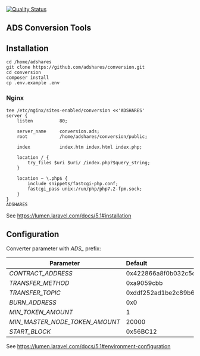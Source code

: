 [![Quality Status](https://sonarcloud.io/api/project_badges/measure?project=adshares-conversion&metric=alert_status)](https://sonarcloud.io/dashboard?id=adshares-conversion)

## ADS Conversion Tools

## Installation

```
cd /home/adshares
git clone https://github.com/adshares/conversion.git
cd conversion
composer install
cp .env.example .env
```

### Nginx
```
tee /etc/nginx/sites-enabled/conversion <<'ADSHARES'
server {
    listen          80;
    
    server_name     conversion.ads;
    root            /home/adshares/conversion/public;
    
    index           index.htm index.html index.php;
    
    location / {
        try_files $uri $uri/ /index.php?$query_string;
    }
    
    location ~ \.php$ {
        include snippets/fastcgi-php.conf;
        fastcgi_pass unix:/run/php/php7.2-fpm.sock;
    }
}
ADSHARES
```
See https://lumen.laravel.com/docs/5.1#installation

## Configuration

Converter parameter with *ADS_* prefix:

| Parameter                      | Default                                    |
| ------------------------------ | :----------------------------------------- | 
| *CONTRACT_ADDRESS*             | 0x422866a8f0b032c5cf1dfbdef31a20f4509562b0 |
| *TRANSFER_METHOD*              | 0xa9059cbb                                 | 
| *TRANSFER_TOPIC*               | 0xddf252ad1be2c89b69c2b068fc378daa952ba7f163c4a11628f55a4df523b3ef | 
| *BURN_ADDRESS*                 | 0x0                                        | 
| *MIN_TOKEN_AMOUNT*             | 1                                          | 
| *MIN_MASTER_NODE_TOKEN_AMOUNT* | 20000                                      | 
| *START_BLOCK*                  | 0x56BC12                                   |


See https://lumen.laravel.com/docs/5.1#environment-configuration